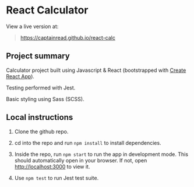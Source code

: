 # React Calculator

View a live version at:

> https://captainread.github.io/react-calc

## Project summary

Calculator project built using Javascript & React (bootstrapped with [Create React App](https://github.com/facebook/create-react-app)).

Testing performed with Jest.

Basic styling using Sass (SCSS).

## Local instructions

1. Clone the github repo.

2. cd into the repo and run `npm install` to install dependencies.

3. Inside the repo, run `npm start` to run the app in development mode. This should automatically open in your browser. If not, open [http://localhost:3000](http://localhost:3000) to view it.

4. Use `npm test` to run Jest test suite.